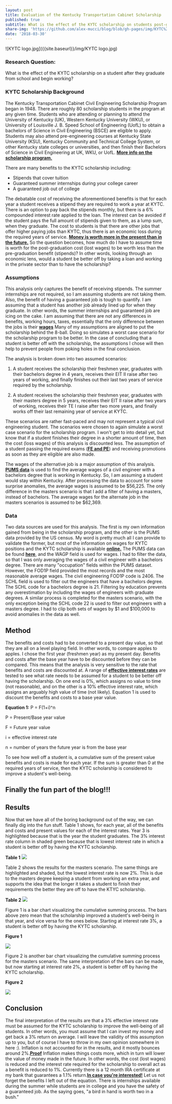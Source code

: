 ```yaml
---
layout: post
title: Evaluation of the Kentucky Transportation Cabinet Scholarship
published: true
subtitle: What is the effect of the KYTC scholarship on students post-graduation?
share-img: 'https://github.com/alex-mucci/blog/blob/gh-pages/img/KYTC%20logo.jpg'
date: '2018-03-30'
---
```


![KYTC logo.jpg]({{site.baseurl}}/img/KYTC logo.jpg)

### **Research Question**: 
What is the effect of the KYTC scholarship on a student after they graduate from school and begin working?     




### KYTC Scholarship Background
The Kentucky Transportation Cabinet Civil Engineering Scholarship Program began in 1948. There are roughly 80 scholarship students in the program at any given time. Students who are attending or planning to attend the University of Kentucky (UK), Western Kentucky University (WKU), or University of Louisville J. B. Speed School of Engineering (UofL) to obtain a bachelors of Science in Civil Engineering (BSCE) are eligible to apply. Students may also attend pre-engineering courses at Kentucky State University (KSU), Kentucky Community and Technical College System, or other Kentucky state colleges or universities, and then finish their Bachelors of Science in Civil Engineering at UK, WKU, or UofL. [**More info on the scholarship program.**](https://transportation.ky.gov/Education/Pages/Civil-Engineering-Scholarship.aspx) 

There are many benefits to the KYTC scholarship including: 
- Stipends that cover tuition 
- Guaranteed summer internships during your college career
- A guaranteed job out of college

The debatable cost of receiving the aforementioned benefits is that for each year a student receives a stipend they are required to work a year at KYTC. There is an option to pay back the stipends monthly, but there is a 6% compounded interest rate applied to the loan. The interest can be avoided if the student pays the full amount of stipends given to them, as a lump sum, when they graduate. The cost to students is that there are other jobs that offer higher paying jobs than KYTC, thus there is an economic loss during the required years of service. [**Money is worth more in the present than in the future.**](https://www.investopedia.com/terms/t/timevalueofmoney.asp) So the question becomes, how much do I have to assume time is worth for the post-graduation cost (lost wages) to be worth less than the pre-graduation benefit (stipends)? In other words, looking through an economic lens, would a student be better off by taking a loan and working in the private sector than to have the scholarship?


### Assumptions

This analysis only captures the benefit of receiving stipends. The summer internships are not required, so I am assuming students are not taking them. Also, the benefit of having a guaranteed job is tough to quantify. I am assuming that a student has another job already lined up for when they graduate. In other words, the summer internships and guaranteed job are icing on the cake. I am assuming that there are not any differences in benefits, working hours, taxes, essentially that the only difference between the jobs is their [**wages**](http://www.differencebetween.net/business/finance-business-2/difference-between-wage-and-income/) Many of my assumptions are aligned to put the scholarship behind the 8-ball. Doing so simulates a worst case scenario for the scholarship program to be better. In the case of concluding that a student is better off with the scholarship, the assumptions I chose will then help to prevent people from poking holes in the final conclusion.


The analysis is broken down into two assumed scenarios:

1. A student receives the scholarship their freshmen year, graduates with their bachelors degree in 4 years, receives their EIT II raise after two years of working, and finally finishes out their last two years of service required by the scholarship.  

2. A student receives the scholarship their freshmen year, graduates with their masters degree in 5 years, receives their EIT II raise after two years of working, receives their TE I raise after two more years, and finally works off their last remaining year of service at KYTC.  

These scenarios are rather fast-paced and may not represent a typical civil engineering student. The scenarios were chosen to again simulate a worst case scenario for the scholarship program. I won't get to into detail yet, but know that if a student finishes their degree in a shorter amount of time, then the cost (loss wages) of this analysis is discounted less. The assumption of a student passing the required exams ([**FE and PE**](https://kyboels.ky.gov/Pages/default.aspx)) and receiving promotions as soon as they are eligible are also made.

The wages of the alternative job is a major assumption of this analysis. [**PUMS data**](https://www.census.gov/programs-surveys/acs/data/pums.html) is used to find the average wages of a civil engineer with a bachelors degree that is working in Kentucky. So, I am assuming a student would stay within Kentucky. After processing the data to account for some surprise anomalies, the average wages is assumed to be $56,225. The only difference in the masters scenario is that I add a filter of having a masters, instead of bachelors. The average wages for the alternate job in the masters scenarios is assumed to be $62,369.


### Data

Two data sources are used for this analysis. The first is my own information gained from being in the scholarship program, and the other is the PUMS data provided by the US census. My word is pretty much all I can provide to validate the former, but most of the information on wages for KYTC positions and the KYTC scholarship is available [**online.**](https://www.glassdoor.com/Salary/Kentucky-Transportation-Cabinet-Salaries-E148370.htm) The PUMS data can be found [**here**](https://www.census.gov/programs-surveys/acs/data/pums.html), and the WAGP field is used for wages. I had to filter the data, so that I was only averaging the wages of a civil engineer with a bachelors degree. There are many "occupation" fields within the PUMS dataset. However, the FOD1P field provided the most records and the most reasonable average wages. The civil engineering FOD1P code is 2406. The SCHL field is used to filter out the engineers that have a bachelors degree. The SCHL code for a bachelors degree is 21. Filtering by education prevents any overestimation by including the wages of engineers with graduate degrees. A similar process is completed for the masters scenario, with the only exception being the SCHL code 22 is used to filter out engineers with a masters degree. I had to clip both sets of wages by $1 and $100,000 to avoid anomalies in the data as well.


## Method
The benefits and costs had to be converted to a present day value, so that they are all on a level playing field. In other words, to compare apples to apples. I chose the first year (freshmen year) as my present day. Benefits and costs after the base year have to be discounted before they can be compared. This means that the analysis is very sensitive to the rate that benefits and costs are discounted at. A range of [**effective interest rates**](https://www.investopedia.com/terms/e/effectiveinterest.asp) are tested to see what rate needs to be assumed for a student to be better off having the scholarship. On one end is 0%, which assigns no value to time (not reasonable), and on the other is a 10% effective interest rate, which assigns an arguably high value of time (not likely). Equation 1 is used to discount the benefits and costs to a base year value. 

**Equation 1:** 	P = F(1+i)^n

P = Present/Base year value

F = Future year value

i = effective interest rate

n = number of years the future year is from the base year

To see how well off a student is, a cumulative sum of the present value benefits and costs is made for each year. If the sum is greater than 0 at the required years of service, then the KYTC scholarship is considered to improve a student's well-being. 



## **Finally the fun part of the blog!!!**


## Results
Now that we have all of the boring background out of the way, we can finally dig into the fun stuff. Table 1 shows, for each year, all of the benefits and costs and present values for each of the interest rates. Year 3 is highlighted because that is the year the student graduates. The 3% interest rate column in shaded green because that is lowest interest rate in which a student is better off by having the KYTC scholarship. 

**Table 1** 
![]({{site.baseurl}}/img/bach_pdv_table.jpg)

Table 2 shows the results for the masters scenario. The same things are highlighted and shaded, but the lowest interest rate is now 2%. This is due to the masters degree keeping a student from working an extra year, and supports the idea that the longer it takes a student to finish their requirements the better they are off to have the KTYC scholarship.

**Table 2**
![]({{site.baseurl}}/img/mast_pdv_table.jpg)

Figure 1 is a bar chart visualizing the cumulative summing process. The bars above zero mean that the scholarship improved a student's well-being in that year, and vice versa for the ones below. Starting at interest rate 3%, a student is better off by having the KYTC scholarship. 

**Figure 1**

![]({{site.baseurl}}/img/bach_cummulative_chart.jpg)

Figure 2 is another bar chart visualizing the cumulative summing process for the masters scenario. The same interpretation of the bars can be made, but now starting at interest rate 2%, a student is better off by having the KYTC scholarship. 

**Figure 2**

![]({{site.baseurl}}/img/mast_cummulative_chart.jpg)


## Conclusion
The final interpretation of the results are that a 3% effective interest rate must be assumed for the KYTC scholarship to improve the well-being of all students. In other words, you must assume that I can invest my money and get back a 3% return on average. I will leave the validity of this assumption up to you, but of course I have to throw in my own opinion somewhere in here :). Inflation is not accounted for in the results, and it mostly bounces around 2%.[**Proof**](http://www.usinflationcalculator.com/inflation/historical-inflation-rates/) Inflation makes things costs more, which in turn will lower the value of money made in the future. In other words, the cost (lost wages) is reduced and the interest rate required for the scholarship to overall act as a benefit is reduced to 1%. Currently there is a 12 month IRA certificate at my bank that guarantees a 1.1% return.[**In case you're interested!**](https://www.ccuky.org/accounts/rates.php#savings) Let us not forget the benefits I left out of the equation. There is internships available during the summer while students are in college and you have the safety of a guaranteed job. As the saying goes, "a bird in hand is worth two in a bush."
